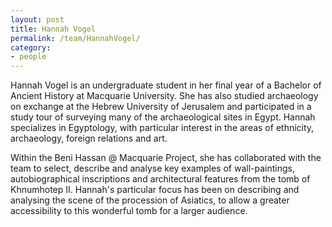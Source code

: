 ```yaml
---
layout: post
title: Hannah Vogel
permalink: /team/HannahVogel/
category:
- people
---
```



<!-- <amp-img width="600" height="300" layout="responsive" src="http://lorempixel.com/600/300/sports"></amp-img> -->

<main id="content" role="main" class="content">

<amp-img width="300" height="300" class="author-thumb-post" layout="responsive" alt="Cover" src="/assets/images/Hannah_Vogel.svg"></amp-img>

Hannah Vogel is an undergraduate student in her final year of a Bachelor of Ancient History at Macquarie University. She has also studied archaeology on exchange at the Hebrew University of Jerusalem and participated in a study tour of surveying many of the archaeological sites in Egypt. Hannah specializes in Egyptology, with particular interest in the areas of ethnicity, archaeology, foreign relations and art.

Within the Beni Hassan @ Macquarie Project, she has collaborated with the team to select, describe and analyse key examples of wall-paintings, autobiographical inscriptions and architectural features from the tomb of Khnumhotep II. Hannah's particular focus has been on describing and analysing the scene of the procession of Asiatics, to allow a greater accessibility to this wonderful tomb for a larger audience.

</main>
